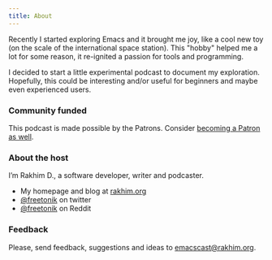 ```yaml
---
title: About
---
```


Recently I started exploring Emacs and it brought me joy, like a cool new toy (on the scale of the international space station). This "hobby" helped me a lot for some reason, it re-ignited a passion for tools and programming.

I decided to start a little experimental podcast to document my exploration. Hopefully, this could be interesting and/or useful for beginners and maybe even experienced users.

### Community funded

This podcast is made possible by the Patrons. Consider [becoming a Patron as well](https://www.patreon.com/bePatron?u=14316355).

### About the host

I’m Rakhim D., a software developer, writer and podcaster.

- My homepage and blog at [rakhim.org](https://rakhim.org/)
- [@freetonik](https://twitter.com/freetonik) on twitter
- [@freetonik](https://www.reddit.com/user/freetonik) on Reddit



### Feedback

Please, send feedback, suggestions and ideas to [emacscast@rakhim.org](mailto:emacscast@rakhim.org).
